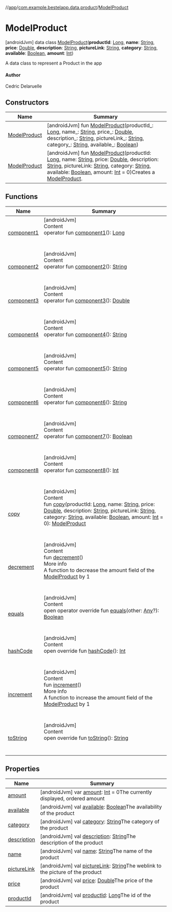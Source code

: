 //[app](../../index.md)/[com.example.bestelapp.data.product](../index.md)/[ModelProduct](index.md)



# ModelProduct  
 [androidJvm] data class [ModelProduct](index.md)(**productId**: [Long](https://kotlinlang.org/api/latest/jvm/stdlib/kotlin/-long/index.html), **name**: [String](https://kotlinlang.org/api/latest/jvm/stdlib/kotlin/-string/index.html), **price**: [Double](https://kotlinlang.org/api/latest/jvm/stdlib/kotlin/-double/index.html), **description**: [String](https://kotlinlang.org/api/latest/jvm/stdlib/kotlin/-string/index.html), **pictureLink**: [String](https://kotlinlang.org/api/latest/jvm/stdlib/kotlin/-string/index.html), **category**: [String](https://kotlinlang.org/api/latest/jvm/stdlib/kotlin/-string/index.html), **available**: [Boolean](https://kotlinlang.org/api/latest/jvm/stdlib/kotlin/-boolean/index.html), **amount**: [Int](https://kotlinlang.org/api/latest/jvm/stdlib/kotlin/-int/index.html))

A data class to represent a Product in the app



#### Author  


Cedric Delaruelle

   


## Constructors  
  
|  Name|  Summary| 
|---|---|
| <a name="com.example.bestelapp.data.product/ModelProduct/ModelProduct/#kotlin.Long#kotlin.String#kotlin.Double#kotlin.String#kotlin.String#kotlin.String#kotlin.Boolean/PointingToDeclaration/"></a>[ModelProduct](-model-product.md)| <a name="com.example.bestelapp.data.product/ModelProduct/ModelProduct/#kotlin.Long#kotlin.String#kotlin.Double#kotlin.String#kotlin.String#kotlin.String#kotlin.Boolean/PointingToDeclaration/"></a> [androidJvm] fun [ModelProduct](-model-product.md)(productId_: [Long](https://kotlinlang.org/api/latest/jvm/stdlib/kotlin/-long/index.html), name_: [String](https://kotlinlang.org/api/latest/jvm/stdlib/kotlin/-string/index.html), price_: [Double](https://kotlinlang.org/api/latest/jvm/stdlib/kotlin/-double/index.html), description_: [String](https://kotlinlang.org/api/latest/jvm/stdlib/kotlin/-string/index.html), pictureLink_: [String](https://kotlinlang.org/api/latest/jvm/stdlib/kotlin/-string/index.html), category_: [String](https://kotlinlang.org/api/latest/jvm/stdlib/kotlin/-string/index.html), available_: [Boolean](https://kotlinlang.org/api/latest/jvm/stdlib/kotlin/-boolean/index.html))   <br>
| <a name="com.example.bestelapp.data.product/ModelProduct/ModelProduct/#kotlin.Long#kotlin.String#kotlin.Double#kotlin.String#kotlin.String#kotlin.String#kotlin.Boolean#kotlin.Int/PointingToDeclaration/"></a>[ModelProduct](-model-product.md)| <a name="com.example.bestelapp.data.product/ModelProduct/ModelProduct/#kotlin.Long#kotlin.String#kotlin.Double#kotlin.String#kotlin.String#kotlin.String#kotlin.Boolean#kotlin.Int/PointingToDeclaration/"></a> [androidJvm] fun [ModelProduct](-model-product.md)(productId: [Long](https://kotlinlang.org/api/latest/jvm/stdlib/kotlin/-long/index.html), name: [String](https://kotlinlang.org/api/latest/jvm/stdlib/kotlin/-string/index.html), price: [Double](https://kotlinlang.org/api/latest/jvm/stdlib/kotlin/-double/index.html), description: [String](https://kotlinlang.org/api/latest/jvm/stdlib/kotlin/-string/index.html), pictureLink: [String](https://kotlinlang.org/api/latest/jvm/stdlib/kotlin/-string/index.html), category: [String](https://kotlinlang.org/api/latest/jvm/stdlib/kotlin/-string/index.html), available: [Boolean](https://kotlinlang.org/api/latest/jvm/stdlib/kotlin/-boolean/index.html), amount: [Int](https://kotlinlang.org/api/latest/jvm/stdlib/kotlin/-int/index.html) = 0)Creates a [ModelProduct](index.md).   <br>


## Functions  
  
|  Name|  Summary| 
|---|---|
| <a name="com.example.bestelapp.data.product/ModelProduct/component1/#/PointingToDeclaration/"></a>[component1](component1.md)| <a name="com.example.bestelapp.data.product/ModelProduct/component1/#/PointingToDeclaration/"></a>[androidJvm]  <br>Content  <br>operator fun [component1](component1.md)(): [Long](https://kotlinlang.org/api/latest/jvm/stdlib/kotlin/-long/index.html)  <br><br><br>
| <a name="com.example.bestelapp.data.product/ModelProduct/component2/#/PointingToDeclaration/"></a>[component2](component2.md)| <a name="com.example.bestelapp.data.product/ModelProduct/component2/#/PointingToDeclaration/"></a>[androidJvm]  <br>Content  <br>operator fun [component2](component2.md)(): [String](https://kotlinlang.org/api/latest/jvm/stdlib/kotlin/-string/index.html)  <br><br><br>
| <a name="com.example.bestelapp.data.product/ModelProduct/component3/#/PointingToDeclaration/"></a>[component3](component3.md)| <a name="com.example.bestelapp.data.product/ModelProduct/component3/#/PointingToDeclaration/"></a>[androidJvm]  <br>Content  <br>operator fun [component3](component3.md)(): [Double](https://kotlinlang.org/api/latest/jvm/stdlib/kotlin/-double/index.html)  <br><br><br>
| <a name="com.example.bestelapp.data.product/ModelProduct/component4/#/PointingToDeclaration/"></a>[component4](component4.md)| <a name="com.example.bestelapp.data.product/ModelProduct/component4/#/PointingToDeclaration/"></a>[androidJvm]  <br>Content  <br>operator fun [component4](component4.md)(): [String](https://kotlinlang.org/api/latest/jvm/stdlib/kotlin/-string/index.html)  <br><br><br>
| <a name="com.example.bestelapp.data.product/ModelProduct/component5/#/PointingToDeclaration/"></a>[component5](component5.md)| <a name="com.example.bestelapp.data.product/ModelProduct/component5/#/PointingToDeclaration/"></a>[androidJvm]  <br>Content  <br>operator fun [component5](component5.md)(): [String](https://kotlinlang.org/api/latest/jvm/stdlib/kotlin/-string/index.html)  <br><br><br>
| <a name="com.example.bestelapp.data.product/ModelProduct/component6/#/PointingToDeclaration/"></a>[component6](component6.md)| <a name="com.example.bestelapp.data.product/ModelProduct/component6/#/PointingToDeclaration/"></a>[androidJvm]  <br>Content  <br>operator fun [component6](component6.md)(): [String](https://kotlinlang.org/api/latest/jvm/stdlib/kotlin/-string/index.html)  <br><br><br>
| <a name="com.example.bestelapp.data.product/ModelProduct/component7/#/PointingToDeclaration/"></a>[component7](component7.md)| <a name="com.example.bestelapp.data.product/ModelProduct/component7/#/PointingToDeclaration/"></a>[androidJvm]  <br>Content  <br>operator fun [component7](component7.md)(): [Boolean](https://kotlinlang.org/api/latest/jvm/stdlib/kotlin/-boolean/index.html)  <br><br><br>
| <a name="com.example.bestelapp.data.product/ModelProduct/component8/#/PointingToDeclaration/"></a>[component8](component8.md)| <a name="com.example.bestelapp.data.product/ModelProduct/component8/#/PointingToDeclaration/"></a>[androidJvm]  <br>Content  <br>operator fun [component8](component8.md)(): [Int](https://kotlinlang.org/api/latest/jvm/stdlib/kotlin/-int/index.html)  <br><br><br>
| <a name="com.example.bestelapp.data.product/ModelProduct/copy/#kotlin.Long#kotlin.String#kotlin.Double#kotlin.String#kotlin.String#kotlin.String#kotlin.Boolean#kotlin.Int/PointingToDeclaration/"></a>[copy](copy.md)| <a name="com.example.bestelapp.data.product/ModelProduct/copy/#kotlin.Long#kotlin.String#kotlin.Double#kotlin.String#kotlin.String#kotlin.String#kotlin.Boolean#kotlin.Int/PointingToDeclaration/"></a>[androidJvm]  <br>Content  <br>fun [copy](copy.md)(productId: [Long](https://kotlinlang.org/api/latest/jvm/stdlib/kotlin/-long/index.html), name: [String](https://kotlinlang.org/api/latest/jvm/stdlib/kotlin/-string/index.html), price: [Double](https://kotlinlang.org/api/latest/jvm/stdlib/kotlin/-double/index.html), description: [String](https://kotlinlang.org/api/latest/jvm/stdlib/kotlin/-string/index.html), pictureLink: [String](https://kotlinlang.org/api/latest/jvm/stdlib/kotlin/-string/index.html), category: [String](https://kotlinlang.org/api/latest/jvm/stdlib/kotlin/-string/index.html), available: [Boolean](https://kotlinlang.org/api/latest/jvm/stdlib/kotlin/-boolean/index.html), amount: [Int](https://kotlinlang.org/api/latest/jvm/stdlib/kotlin/-int/index.html) = 0): [ModelProduct](index.md)  <br><br><br>
| <a name="com.example.bestelapp.data.product/ModelProduct/decrement/#/PointingToDeclaration/"></a>[decrement](decrement.md)| <a name="com.example.bestelapp.data.product/ModelProduct/decrement/#/PointingToDeclaration/"></a>[androidJvm]  <br>Content  <br>fun [decrement](decrement.md)()  <br>More info  <br>A function to decrease the amount field of the [ModelProduct](index.md) by 1  <br><br><br>
| <a name="kotlin/Any/equals/#kotlin.Any?/PointingToDeclaration/"></a>[equals](../../com.example.bestelapp.repository/-product-repository/index.md#%5Bkotlin%2FAny%2Fequals%2F%23kotlin.Any%3F%2FPointingToDeclaration%2F%5D%2FFunctions%2F-1024765483)| <a name="kotlin/Any/equals/#kotlin.Any?/PointingToDeclaration/"></a>[androidJvm]  <br>Content  <br>open operator override fun [equals](../../com.example.bestelapp.repository/-product-repository/index.md#%5Bkotlin%2FAny%2Fequals%2F%23kotlin.Any%3F%2FPointingToDeclaration%2F%5D%2FFunctions%2F-1024765483)(other: [Any](https://kotlinlang.org/api/latest/jvm/stdlib/kotlin/-any/index.html)?): [Boolean](https://kotlinlang.org/api/latest/jvm/stdlib/kotlin/-boolean/index.html)  <br><br><br>
| <a name="kotlin/Any/hashCode/#/PointingToDeclaration/"></a>[hashCode](../../com.example.bestelapp.repository/-product-repository/index.md#%5Bkotlin%2FAny%2FhashCode%2F%23%2FPointingToDeclaration%2F%5D%2FFunctions%2F-1024765483)| <a name="kotlin/Any/hashCode/#/PointingToDeclaration/"></a>[androidJvm]  <br>Content  <br>open override fun [hashCode](../../com.example.bestelapp.repository/-product-repository/index.md#%5Bkotlin%2FAny%2FhashCode%2F%23%2FPointingToDeclaration%2F%5D%2FFunctions%2F-1024765483)(): [Int](https://kotlinlang.org/api/latest/jvm/stdlib/kotlin/-int/index.html)  <br><br><br>
| <a name="com.example.bestelapp.data.product/ModelProduct/increment/#/PointingToDeclaration/"></a>[increment](increment.md)| <a name="com.example.bestelapp.data.product/ModelProduct/increment/#/PointingToDeclaration/"></a>[androidJvm]  <br>Content  <br>fun [increment](increment.md)()  <br>More info  <br>A function to increase the amount field of the [ModelProduct](index.md) by 1  <br><br><br>
| <a name="kotlin/Any/toString/#/PointingToDeclaration/"></a>[toString](../../com.example.bestelapp.repository/-product-repository/index.md#%5Bkotlin%2FAny%2FtoString%2F%23%2FPointingToDeclaration%2F%5D%2FFunctions%2F-1024765483)| <a name="kotlin/Any/toString/#/PointingToDeclaration/"></a>[androidJvm]  <br>Content  <br>open override fun [toString](../../com.example.bestelapp.repository/-product-repository/index.md#%5Bkotlin%2FAny%2FtoString%2F%23%2FPointingToDeclaration%2F%5D%2FFunctions%2F-1024765483)(): [String](https://kotlinlang.org/api/latest/jvm/stdlib/kotlin/-string/index.html)  <br><br><br>


## Properties  
  
|  Name|  Summary| 
|---|---|
| <a name="com.example.bestelapp.data.product/ModelProduct/amount/#/PointingToDeclaration/"></a>[amount](amount.md)| <a name="com.example.bestelapp.data.product/ModelProduct/amount/#/PointingToDeclaration/"></a> [androidJvm] var [amount](amount.md): [Int](https://kotlinlang.org/api/latest/jvm/stdlib/kotlin/-int/index.html) = 0The currently displayed, ordered amount   <br>
| <a name="com.example.bestelapp.data.product/ModelProduct/available/#/PointingToDeclaration/"></a>[available](available.md)| <a name="com.example.bestelapp.data.product/ModelProduct/available/#/PointingToDeclaration/"></a> [androidJvm] val [available](available.md): [Boolean](https://kotlinlang.org/api/latest/jvm/stdlib/kotlin/-boolean/index.html)The availability of the product   <br>
| <a name="com.example.bestelapp.data.product/ModelProduct/category/#/PointingToDeclaration/"></a>[category](category.md)| <a name="com.example.bestelapp.data.product/ModelProduct/category/#/PointingToDeclaration/"></a> [androidJvm] val [category](category.md): [String](https://kotlinlang.org/api/latest/jvm/stdlib/kotlin/-string/index.html)The category of the product   <br>
| <a name="com.example.bestelapp.data.product/ModelProduct/description/#/PointingToDeclaration/"></a>[description](description.md)| <a name="com.example.bestelapp.data.product/ModelProduct/description/#/PointingToDeclaration/"></a> [androidJvm] val [description](description.md): [String](https://kotlinlang.org/api/latest/jvm/stdlib/kotlin/-string/index.html)The description of the product   <br>
| <a name="com.example.bestelapp.data.product/ModelProduct/name/#/PointingToDeclaration/"></a>[name](name.md)| <a name="com.example.bestelapp.data.product/ModelProduct/name/#/PointingToDeclaration/"></a> [androidJvm] val [name](name.md): [String](https://kotlinlang.org/api/latest/jvm/stdlib/kotlin/-string/index.html)The name of the product   <br>
| <a name="com.example.bestelapp.data.product/ModelProduct/pictureLink/#/PointingToDeclaration/"></a>[pictureLink](picture-link.md)| <a name="com.example.bestelapp.data.product/ModelProduct/pictureLink/#/PointingToDeclaration/"></a> [androidJvm] val [pictureLink](picture-link.md): [String](https://kotlinlang.org/api/latest/jvm/stdlib/kotlin/-string/index.html)The weblink to the picture of the product   <br>
| <a name="com.example.bestelapp.data.product/ModelProduct/price/#/PointingToDeclaration/"></a>[price](price.md)| <a name="com.example.bestelapp.data.product/ModelProduct/price/#/PointingToDeclaration/"></a> [androidJvm] val [price](price.md): [Double](https://kotlinlang.org/api/latest/jvm/stdlib/kotlin/-double/index.html)The price of the product   <br>
| <a name="com.example.bestelapp.data.product/ModelProduct/productId/#/PointingToDeclaration/"></a>[productId](product-id.md)| <a name="com.example.bestelapp.data.product/ModelProduct/productId/#/PointingToDeclaration/"></a> [androidJvm] val [productId](product-id.md): [Long](https://kotlinlang.org/api/latest/jvm/stdlib/kotlin/-long/index.html)The id of the product   <br>

